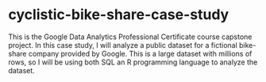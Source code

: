 # cyclistic-bike-share-case-study
This is the Google Data Analytics Professional Certificate course capstone project. In this case study, I will analyze a public dataset for a fictional bike-share company provided by Google. This is a large dataset with millions of rows, so I will be using both SQL an R programming language to analyze the dataset.
